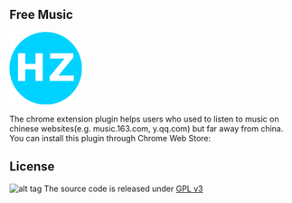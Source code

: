 ## Free Music
![alt tag](icons/icon128.png)

The chrome extension plugin helps users who used to listen to music on chinese websites(e.g. music.163.com, y.qq.com) but far away from china.
You can install this plugin through Chrome Web Store:


## License
![alt tag](https://www.gnu.org/graphics/gplv3-127x51.png)
The source code is released under [GPL v3](http://www.gnu.org/licenses/gpl-3.0.html)
